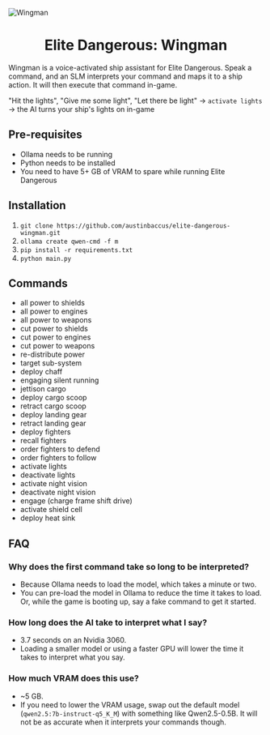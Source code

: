 ![Wingman](https://github.com/user-attachments/assets/84db643c-85f6-49ab-86ec-d66d3a8a0136)
<div align="center"><h1>Elite Dangerous: Wingman</h1></div>

Wingman is a voice-activated ship assistant for Elite Dangerous. Speak a command, and an SLM interprets your command and maps it to a ship action. It will then execute that command in-game. 

"Hit the lights", "Give me some light", "Let there be light" → `activate lights` → the AI turns your ship's lights on in-game


## Pre-requisites
- Ollama needs to be running
- Python needs to be installed
- You need to have 5+ GB of VRAM to spare while running Elite Dangerous

## Installation
1. `git clone https://github.com/austinbaccus/elite-dangerous-wingman.git`
2. `ollama create qwen-cmd -f m`
3. `pip install -r requirements.txt`
4. `python main.py`

## Commands
- all power to shields
- all power to engines
- all power to weapons
- cut power to shields
- cut power to engines
- cut power to weapons
- re-distribute power
- target sub-system
- deploy chaff
- engaging silent running
- jettison cargo
- deploy cargo scoop
- retract cargo scoop
- deploy landing gear
- retract landing gear
- deploy fighters
- recall fighters
- order fighters to defend
- order fighters to follow
- activate lights
- deactivate lights
- activate night vision
- deactivate night vision
- engage (charge frame shift drive)
- activate shield cell
- deploy heat sink

## FAQ
### Why does the first command take so long to be interpreted?
- Because Ollama needs to load the model, which takes a minute or two.
- You can pre-load the model in Ollama to reduce the time it takes to load. Or, while the game is booting up, say a fake command to get it started.

### How long does the AI take to interpret what I say?
- 3.7 seconds on an Nvidia 3060.
- Loading a smaller model or using a faster GPU will lower the time it takes to interpret what you say.

### How much VRAM does this use?
- ~5 GB.
- If you need to lower the VRAM usage, swap out the default model (`qwen2.5:7b-instruct-q5_K_M`) with something like Qwen2.5-0.5B. It will not be as accurate when it interprets your commands though.
